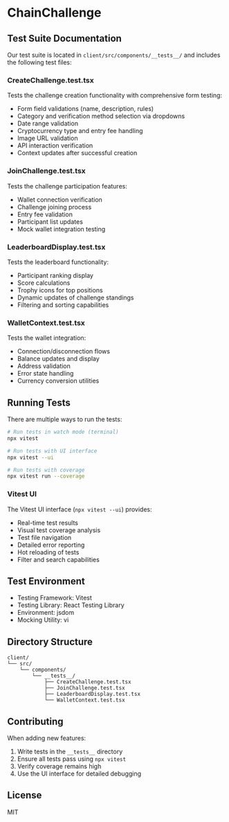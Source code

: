 # ChainChallenge

## Test Suite Documentation

Our test suite is located in `client/src/components/__tests__/` and includes the following test files:

### CreateChallenge.test.tsx
Tests the challenge creation functionality with comprehensive form testing:
- Form field validations (name, description, rules)
- Category and verification method selection via dropdowns
- Date range validation
- Cryptocurrency type and entry fee handling
- Image URL validation
- API interaction verification
- Context updates after successful creation

### JoinChallenge.test.tsx
Tests the challenge participation features:
- Wallet connection verification
- Challenge joining process
- Entry fee validation
- Participant list updates
- Mock wallet integration testing

### LeaderboardDisplay.test.tsx
Tests the leaderboard functionality:
- Participant ranking display
- Score calculations
- Trophy icons for top positions
- Dynamic updates of challenge standings
- Filtering and sorting capabilities

### WalletContext.test.tsx
Tests the wallet integration:
- Connection/disconnection flows
- Balance updates and display
- Address validation
- Error state handling
- Currency conversion utilities

## Running Tests

There are multiple ways to run the tests:

```bash
# Run tests in watch mode (terminal)
npx vitest

# Run tests with UI interface
npx vitest --ui

# Run tests with coverage
npx vitest run --coverage
```

### Vitest UI

The Vitest UI interface (`npx vitest --ui`) provides:
- Real-time test results
- Visual test coverage analysis
- Test file navigation
- Detailed error reporting
- Hot reloading of tests
- Filter and search capabilities

## Test Environment

- Testing Framework: Vitest
- Testing Library: React Testing Library
- Environment: jsdom
- Mocking Utility: vi

## Directory Structure

```
client/
└── src/
    └── components/
        └── __tests__/
            ├── CreateChallenge.test.tsx
            ├── JoinChallenge.test.tsx
            ├── LeaderboardDisplay.test.tsx
            └── WalletContext.test.tsx
```

## Contributing

When adding new features:
1. Write tests in the `__tests__` directory
2. Ensure all tests pass using `npx vitest`
3. Verify coverage remains high
4. Use the UI interface for detailed debugging

## License

MIT

